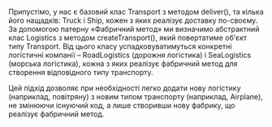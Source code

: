 Припустімо, у нас є базовий клас Transport з методом deliver(), та кілька його нащадків: Truck і Ship, кожен з яких реалізує доставку по-своєму. За допомогою патерну «Фабричний метод» ми визначимо абстрактний клас Logistics з методом createTransport(), який повертатиме об'єкт типу Transport. Від цього класу успадковуватимуться конкретні логістичні компанії – RoadLogistics (дорожня логістика) і SeaLogistics (морська логістика), кожна з яких реалізує фабричний метод для створення відповідного типу транспорту.

Цей підхід дозволяє при необхідності легко додати нову логістику (наприклад, повітряну) з новим типом транспорту (наприклад, Airplane), не змінюючи існуючий код, а лише створивши нову фабрику, що реалізує фабричний метод.
